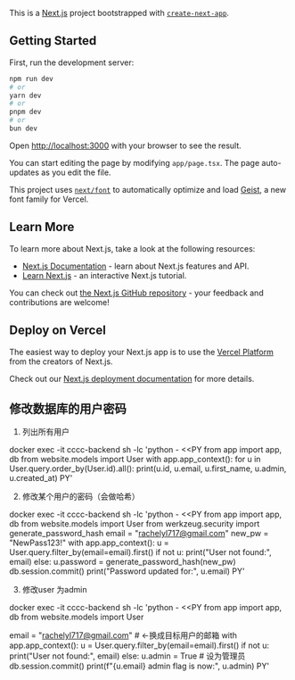 This is a [Next.js](https://nextjs.org) project bootstrapped with [`create-next-app`](https://nextjs.org/docs/app/api-reference/cli/create-next-app).

## Getting Started

First, run the development server:

```bash
npm run dev
# or
yarn dev
# or
pnpm dev
# or
bun dev
```

Open [http://localhost:3000](http://localhost:3000) with your browser to see the result.

You can start editing the page by modifying `app/page.tsx`. The page auto-updates as you edit the file.

This project uses [`next/font`](https://nextjs.org/docs/app/building-your-application/optimizing/fonts) to automatically optimize and load [Geist](https://vercel.com/font), a new font family for Vercel.

## Learn More

To learn more about Next.js, take a look at the following resources:

- [Next.js Documentation](https://nextjs.org/docs) - learn about Next.js features and API.
- [Learn Next.js](https://nextjs.org/learn) - an interactive Next.js tutorial.

You can check out [the Next.js GitHub repository](https://github.com/vercel/next.js) - your feedback and contributions are welcome!

## Deploy on Vercel

The easiest way to deploy your Next.js app is to use the [Vercel Platform](https://vercel.com/new?utm_medium=default-template&filter=next.js&utm_source=create-next-app&utm_campaign=create-next-app-readme) from the creators of Next.js.

Check out our [Next.js deployment documentation](https://nextjs.org/docs/app/building-your-application/deploying) for more details.



## 修改数据库的用户密码

1) 列出所有用户

docker exec -it cccc-backend sh -lc 'python - <<PY
from app import app, db
from website.models import User
with app.app_context():
    for u in User.query.order_by(User.id).all():
        print(u.id, u.email, u.first_name, u.admin, u.created_at)
PY'

2) 修改某个用户的密码（会做哈希）

docker exec -it cccc-backend sh -lc 'python - <<PY
from app import app, db
from website.models import User
from werkzeug.security import generate_password_hash
email = "rachelyl717@gmail.com"
new_pw = "NewPass123!"
with app.app_context():
    u = User.query.filter_by(email=email).first()
    if not u:
        print("User not found:", email)
    else:
        u.password = generate_password_hash(new_pw)
        db.session.commit()
        print("Password updated for:", u.email)
PY'


3) 修改user 为admin

docker exec -it cccc-backend sh -lc 'python - <<PY
from app import app, db
from website.models import User

email = "rachelyl717@gmail.com"   # ←换成目标用户的邮箱
with app.app_context():
    u = User.query.filter_by(email=email).first()
    if not u:
        print("User not found:", email)
    else:
        u.admin = True       # 设为管理员
        db.session.commit()
        print(f"{u.email} admin flag is now:", u.admin)
PY'
